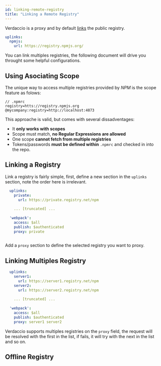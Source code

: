 ```yaml
---
id: linking-remote-registry
title: "Linking a Remote Registry"
---
```


Verdaccio is a proxy and by default [links](uplinks.md) the public registry.

```yaml
uplinks:
  npmjs:
    url: https://registry.npmjs.org/
```

You can link multiples registries, the following document will drive you throught some helpful configurations.

## Using Asociating Scope

The unique way to access multiple registries provided by *NPM* is the scope feature as folows:  

```
// .npmrc
registry=htts://registry.npmjs.org
@mycompany:registry=http://localhost:4873
``` 

This approache is valid, but comes with several dissadventages:

* It **only works with scopes**
* Scope must match, **no Regular Expressions are allowed** 
* One scope **cannot fetch from multiple registries**
* Tokens/passwords **must be defined within** `.npmrc` and checked in into the repo.


## Linking a Registry

Link a registry is fairly simple, first, define a new section in the `uplinks` section, note the order here is irrelevant. 

```yaml
  uplinks:
    private:
      url: https://private.registry.net/npm
    
    ... [truncated] ...
    
  'webpack':
    access: $all
    publish: $authenticated
    proxy: private
    
```

Add a `proxy` section to define the selected registry you want to proxy.

## Linking Multiples Registry

```yaml
  uplinks:
    server1:
      url: https://server1.registry.net/npm
    server2:
      url: https://server2.registry.net/npm      
    
    ... [truncated] ...
    
  'webpack':
    access: $all
    publish: $authenticated
    proxy: server1 server2   
```

Verdaccio supports multiples registries on the `proxy` field, the request will be resolved with the first in the list, if
fails, it will try with the next in the list and so on. 

## Offline Registry
